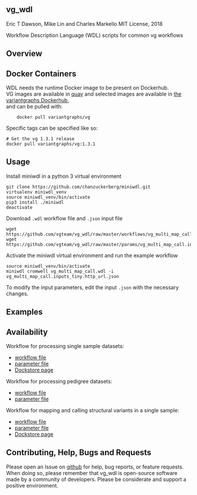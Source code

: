 vg\_wdl
---------------
Eric T Dawson, Mike Lin and Charles Markello
MIT License, 2018

Workflow Description Language (WDL) scripts for common vg workflows

## Overview

## Docker Containers
WDL needs the runtime Docker image to be present on Dockerhub.  
VG images are available in [quay](https://quay.io/repository/vgteam/vg?tab=tags)
and selected images are available in [ the variantgraphs Dockerhub](https://cloud.docker.com/u/variantgraphs/repository/docker/variantgraphs/vg),  
and can be pulled with:  
```
    docker pull variantgraphs/vg  
```

Specific tags can be specified like so:  
```
# Get the vg 1.3.1 release  
docker pull variantgraphs/vg:1.3.1
```

## Usage
Install miniwdl in a python 3 virtual environment
```
git clone https://github.com/chanzuckerberg/miniwdl.git
virtualenv miniwdl_venv
source miniwdl_venv/bin/activate
pip3 install ./miniwdl
deactivate
```
Download `.wdl` workflow file and `.json` input file
```
wget https://github.com/vgteam/vg_wdl/raw/master/workflows/vg_multi_map_call.wdl
wget https://github.com/vgteam/vg_wdl/raw/master/params/vg_multi_map_call.inputs_tiny.http_url.json
```
Activate the miniwdl virtual environment and run the example workflow
```
source miniwdl_venv/bin/activate
miniwdl cromwell vg_multi_map_call.wdl -i vg_multi_map_call.inputs_tiny.http_url.json
```
To modify the input parameters, edit the input `.json` with the necessary changes.

## Examples

## Availability
Workflow for processing single sample datasets:
- [workflow file](https://github.com/vgteam/vg_wdl/raw/master/workflows/vg_multi_map_call.wdl)
- [parameter file](https://github.com/vgteam/vg_wdl/raw/master/params/vg_multi_map_call.inputs_tiny.http_url.json)
- [Dockstore page](https://dockstore.org/workflows/github.com/vgteam/vg_wdl/vg-pipeline-workingexample:master?tab=info)

Workflow for processing pedigree datasets:
- [workflow file](https://github.com/vgteam/vg_wdl/raw/master/workflows/vg_trio_multi_map_call.wdl)
- [parameter file](https://github.com/vgteam/vg_wdl/raw/master/params/vg_trio_multi_map_call.inputs_tiny.http_url.json)

Workflow for mapping and calling structural variants in a single sample:
- [workflow file](https://github.com/vgteam/vg_wdl/raw/svpack/workflows/vg_map_call_sv.wdl)
- [parameter file](https://github.com/vgteam/vg_wdl/raw/svpack/params/vg_map_call_sv_test.inputs.json)
- [Dockstore page](https://dockstore.org/workflows/github.com/vgteam/vg_wdl/vg_map_call_sv:svpack?tab=info)

## Contributing, Help, Bugs and Requests
Please open an Issue on [github](https://github.com/vgteam/vg_wdl) for help, bug reports, or feature requests.
When doing so, please remember that vg\_wdl is open-source software made by a community of developers. Please
be considerate and support a positive environment.
